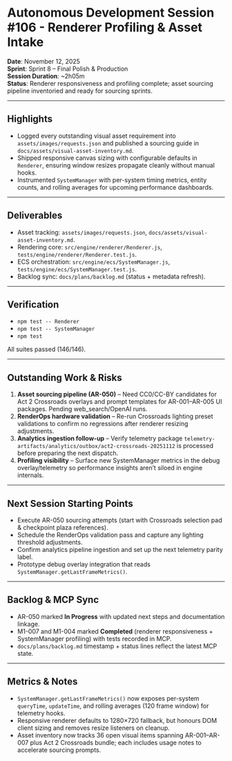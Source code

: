 # Autonomous Development Session #106 - Renderer Profiling & Asset Intake
**Date**: November 12, 2025  
**Sprint**: Sprint 8 – Final Polish & Production  
**Session Duration**: ~2h05m  
**Status**: Renderer responsiveness and profiling complete; asset sourcing pipeline inventoried and ready for sourcing sprints.

---

## Highlights
- Logged every outstanding visual asset requirement into `assets/images/requests.json` and published a sourcing guide in `docs/assets/visual-asset-inventory.md`.
- Shipped responsive canvas sizing with configurable defaults in `Renderer`, ensuring window resizes propagate cleanly without manual hooks.
- Instrumented `SystemManager` with per-system timing metrics, entity counts, and rolling averages for upcoming performance dashboards.

---

## Deliverables
- Asset tracking: `assets/images/requests.json`, `docs/assets/visual-asset-inventory.md`.
- Rendering core: `src/engine/renderer/Renderer.js`, `tests/engine/renderer/Renderer.test.js`.
- ECS orchestration: `src/engine/ecs/SystemManager.js`, `tests/engine/ecs/SystemManager.test.js`.
- Backlog sync: `docs/plans/backlog.md` (status + metadata refresh).

---

## Verification
- `npm test -- Renderer`
- `npm test -- SystemManager`
- `npm test`

All suites passed (146/146).

---

## Outstanding Work & Risks
1. **Asset sourcing pipeline (AR-050)** – Need CC0/CC-BY candidates for Act 2 Crossroads overlays and prompt templates for AR-001–AR-005 UI packages. Pending web_search/OpenAI runs.
2. **RenderOps hardware validation** – Re-run Crossroads lighting preset validations to confirm no regressions after renderer resizing adjustments.
3. **Analytics ingestion follow-up** – Verify telemetry package `telemetry-artifacts/analytics/outbox/act2-crossroads-20251112` is processed before preparing the next dispatch.
4. **Profiling visibility** – Surface new SystemManager metrics in the debug overlay/telemetry so performance insights aren’t siloed in engine internals.

---

## Next Session Starting Points
- Execute AR-050 sourcing attempts (start with Crossroads selection pad & checkpoint plaza references).
- Schedule the RenderOps validation pass and capture any lighting threshold adjustments.
- Confirm analytics pipeline ingestion and set up the next telemetry parity label.
- Prototype debug overlay integration that reads `SystemManager.getLastFrameMetrics()`.

---

## Backlog & MCP Sync
- AR-050 marked **In Progress** with updated next steps and documentation linkage.
- M1-007 and M1-004 marked **Completed** (renderer responsiveness + SystemManager profiling) with tests recorded in MCP.
- `docs/plans/backlog.md` timestamp + status lines reflect the latest MCP state.

---

## Metrics & Notes
- `SystemManager.getLastFrameMetrics()` now exposes per-system `queryTime`, `updateTime`, and rolling averages (120 frame window) for telemetry hooks.
- Responsive renderer defaults to 1280×720 fallback, but honours DOM client sizing and removes resize listeners on cleanup.
- Asset inventory now tracks 36 open visual items spanning AR-001–AR-007 plus Act 2 Crossroads bundle; each includes usage notes to accelerate sourcing prompts.

